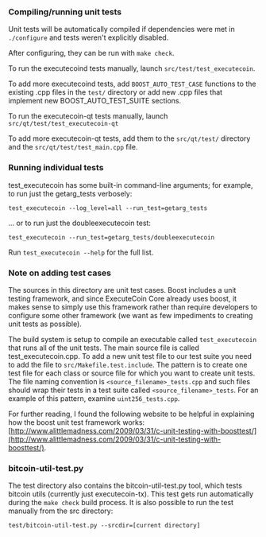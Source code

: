 ### Compiling/running unit tests

Unit tests will be automatically compiled if dependencies were met in `./configure`
and tests weren't explicitly disabled.

After configuring, they can be run with `make check`.

To run the executecoind tests manually, launch `src/test/test_executecoin`.

To add more executecoind tests, add `BOOST_AUTO_TEST_CASE` functions to the existing
.cpp files in the `test/` directory or add new .cpp files that
implement new BOOST_AUTO_TEST_SUITE sections.

To run the executecoin-qt tests manually, launch `src/qt/test/test_executecoin-qt`

To add more executecoin-qt tests, add them to the `src/qt/test/` directory and
the `src/qt/test/test_main.cpp` file.

### Running individual tests

test_executecoin has some built-in command-line arguments; for
example, to run just the getarg_tests verbosely:

    test_executecoin --log_level=all --run_test=getarg_tests

... or to run just the doubleexecutecoin test:

    test_executecoin --run_test=getarg_tests/doubleexecutecoin

Run `test_executecoin --help` for the full list.

### Note on adding test cases

The sources in this directory are unit test cases.  Boost includes a
unit testing framework, and since ExecuteCoin Core already uses boost, it makes
sense to simply use this framework rather than require developers to
configure some other framework (we want as few impediments to creating
unit tests as possible).

The build system is setup to compile an executable called `test_executecoin`
that runs all of the unit tests.  The main source file is called
test_executecoin.cpp. To add a new unit test file to our test suite you need 
to add the file to `src/Makefile.test.include`. The pattern is to create 
one test file for each class or source file for which you want to create 
unit tests.  The file naming convention is `<source_filename>_tests.cpp` 
and such files should wrap their tests in a test suite 
called `<source_filename>_tests`. For an example of this pattern, 
examine `uint256_tests.cpp`.

For further reading, I found the following website to be helpful in
explaining how the boost unit test framework works:
[http://www.alittlemadness.com/2009/03/31/c-unit-testing-with-boosttest/](http://www.alittlemadness.com/2009/03/31/c-unit-testing-with-boosttest/).

### bitcoin-util-test.py

The test directory also contains the bitcoin-util-test.py tool, which tests bitcoin utils (currently just executecoin-tx). This test gets run automatically during the `make check` build process. It is also possible to run the test manually from the src directory:

```
test/bitcoin-util-test.py --srcdir=[current directory]

```